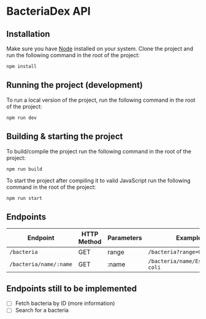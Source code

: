 # BacteriaDex API

## Installation

Make sure you have [Node](https://nodejs.org/en/download) installed on your system.
Clone the project and run the following command in the root of the project:

```
npm install
```

## Running the project (development)

To run a local version of the project, run the following command in the root of the project:

```
npm run dev
```

## Building & starting the project

To build/compile the project run the following command in the root of the project:

```
npm run build
```

To start the project after compiling it to valid JavaScript run the following command in the root of the project:

```
npm run start
```

## Endpoints

| Endpoint               | HTTP Method | Parameters | Example                           |
| ---------------------- | ----------- | ---------- | --------------------------------- |
| `/bacteria`            | GET         | range      | `/bacteria?range=0,30`            |
| `/bacteria/name/:name` | GET         | :name      | `/bacteria/name/Escherichia coli` |

## Endpoints still to be implemented

-   [ ] Fetch bacteria by ID (more information)
-   [ ] Search for a bacteria
